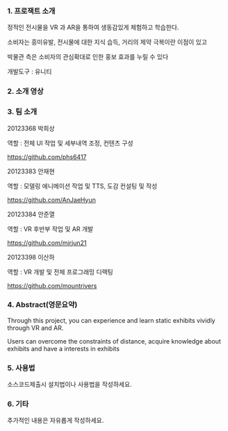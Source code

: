 

### 1. 프로잭트 소개


정적인 전시물을 VR 과 AR을 통하여 생동감있게 체험하고 학습한다.

소비자는 흥미유발, 전시물에 대한 지식 습득, 거리의 제약 극복이란 이점이 있고

박물관 측은 소비자의 관심확대로 인한 홍보 효과를 누릴 수 있다



개발도구 : 유니티

### 2. 소개 영상





### 3. 팀 소개


20123368 박희상

역할 : 전체 UI 작업 및 세부내역 조정, 컨텐츠 구성

https://github.com/phs6417

20123383 안재현

역할 : 모델링 에니메이션 작업  및 TTS, 도감 컨설팅 및 작성

https://github.com/AnJaeHyun

20123384 안준열

역할 : VR 후반부 작업 및 AR 개발

https://github.com/mirjun21

20123398 이산하

역할 : VR 개발 및 전체 프로그래밍 디렉팅

https://github.com/mountrivers

### 4. Abstract(영문요약)

Through this project, you can experience and learn static exhibits vividly through VR and AR.

Users can overcome the constraints of distance, acquire knowledge about exhibits and have a interests in exhibits

### 5. 사용법


소스코드제출시 설치법이나 사용법을 작성하세요.


### 6. 기타


추가적인 내용은 자유롭게 작성하세요.


